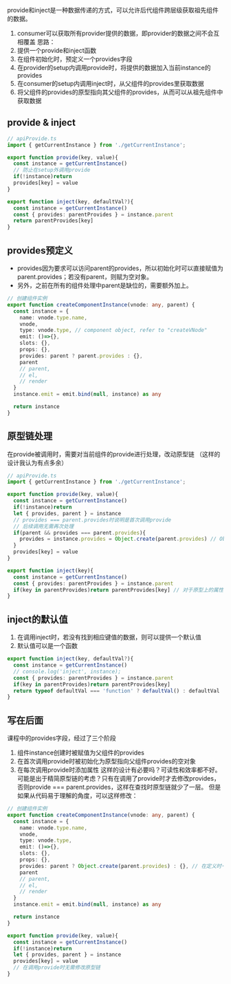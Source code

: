 provide和inject是一种数据传递的方式，可以允许后代组件跨层级获取祖先组件的数据。
1. consumer可以获取所有provider提供的数据，即provider的数据之间不会互相覆盖
思路：
1. 提供一个provide和inject函数
2. 在组件初始化时，预定义一个provides字段
3. 在provider的setup内调用provide时，将提供的数据加入当前instance的provides
4. 在consumer的setup内调用inject时，从父组件的provides里获取数据
5. 将父组件的provides的原型指向其父组件的provides，从而可以从祖先组件中获取数据
## provide & inject
```ts
// apiProvide.ts
import { getCurrentInstance } from './getCurrentInstance';

export function provide(key, value){
  const instance = getCurrentInstance()
  // 防止在setup外调用provide
  if(!instance)return
  provides[key] = value
}

export function inject(key, defaultVal?){
  const instance = getCurrentInstance()
  const { provides: parentProvides } = instance.parent
  return parentProvides[key]
}
```
## provides预定义
- provides因为要求可以访问parent的provides，所以初始化时可以直接赋值为parent.provides；若没有parent，则赋为空对象。
- 另外，之前在所有的组件处理中parent是缺位的，需要额外加上。
```ts
// 创建组件实例
export function createComponentInstance(vnode: any, parent) {
  const instance = {
    name: vnode.type.name,
    vnode,
    type: vnode.type, // component object, refer to "createVNode"
    emit: ()=>{},
    slots: {},
    props: {},
    provides: parent ? parent.provides : {},
    parent
    // parent,
    // el,
    // render
  }
  instance.emit = emit.bind(null, instance) as any

  return instance
}
```
## 原型链处理
在provide被调用时，需要对当前组件的provide进行处理，改动原型链
（这样的设计我认为有点多余）
```ts
// apiProvide.ts
import { getCurrentInstance } from './getCurrentInstance';

export function provide(key, value){
  const instance = getCurrentInstance()
  if(!instance)return
  let { provides, parent } = instance
  // provides === parent.provides时说明是首次调用provide
  // 后续调用无需再次处理
  if(parent && provides === parent.provides){
    provides = instance.provides = Object.create(parent.provides) // Object.create修改原型链
  }
  provides[key] = value
}

export function inject(key){
  const instance = getCurrentInstance()
  const { provides: parentProvides } = instance.parent
  if(key in parentProvides)return parentProvides[key] // 对于原型上的属性，key in 返回true
}
```
## inject的默认值
1. 在调用inject时，若没有找到相应键值的数据，则可以提供一个默认值
2. 默认值可以是一个函数
```ts
export function inject(key, defaultVal?){
  const instance = getCurrentInstance()
  // console.log('inject', instance);
  const { provides: parentProvides } = instance.parent
  if(key in parentProvides)return parentProvides[key]
  return typeof defaultVal === 'function' ? defaultVal() : defaultVal
}
```
## 写在后面
课程中的provides字段，经过了三个阶段
1. 组件instance创建时被赋值为父组件的provides
2. 在首次调用provide时被初始化为原型指向父组件provides的空对象
3. 在每次调用provide时添加属性
这样的设计有必要吗？可读性和效率都不好。可能是出于精简原型链的考虑？只有在调用了provide时才去修改provides，否则provide === parent.provides，这样在查找时原型链就少了一层。
但是如果从代码易于理解的角度，可以这样修改：
```ts
// 创建组件实例
export function createComponentInstance(vnode: any, parent) {
  const instance = {
    name: vnode.type.name,
    vnode,
    type: vnode.type,
    emit: ()=>{},
    slots: {},
    props: {},
    provides: parent ? Object.create(parent.provides) : {}, // 在定义时一律定义为空对象，原型直接指向parent.provides
    parent
    // parent,
    // el,
    // render
  }
  instance.emit = emit.bind(null, instance) as any

  return instance
}
```
```ts
export function provide(key, value){
  const instance = getCurrentInstance()
  if(!instance)return
  let { provides, parent } = instance
  provides[key] = value
  // 在调用provide时无需修改原型链
}
```